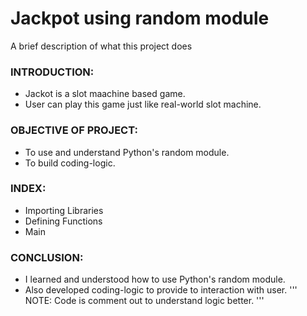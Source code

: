 # Jackpot using random module
A brief description of what this project does
### INTRODUCTION:
* Jackot is a slot maachine based game.
* User can play this game just like real-world slot machine.
### OBJECTIVE OF PROJECT:
* To use and understand Python's random module.
* To build coding-logic.
### INDEX:
* Importing Libraries
* Defining Functions
* Main
### CONCLUSION:
* I learned and understood how to use Python's random module.
* Also developed coding-logic to provide to interaction with user. 
'''
NOTE: Code is comment out to understand logic better.
'''
